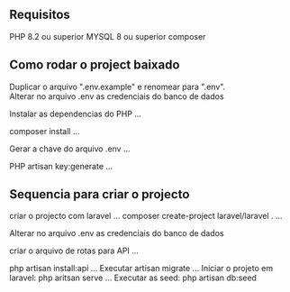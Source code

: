 ## Requisitos

PHP 8.2 ou superior
MYSQL 8 ou superior
composer

## Como rodar o project baixado

Duplicar o arquivo ".env.example" e renomear para ".env".<br>
Alterar no arquivo .env as credenciais do banco de dados<br>

Instalar as dependencias do PHP
...

composer install
...

Gerar a chave do arquivo .env
...

PHP artisan key:generate
...

## Sequencia para criar o projecto

criar o projecto com laravel
...
composer create-project laravel/laravel .
...

Alterar no arquivo .env as credenciais do banco de dados<br>

criar o arquivo de rotas para API
...

php artisan install:api
...
Executar artisan migrate
...
Iniciar o projeto em laravel:
php aritsan serve
...
Executar as seed:
php artisan db:seed
